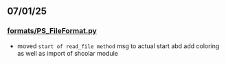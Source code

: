 ## 07/01/25
### [formats/PS_FileFormat.py](./formats/PS_FileFormat.py)
- moved `start of read_file method` msg to actual start abd add coloring as well as import of shcolar module
